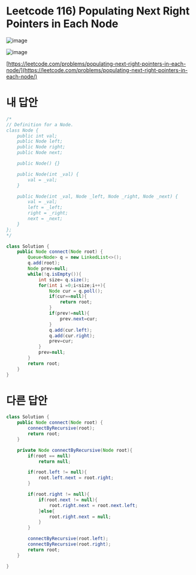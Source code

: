 # Leetcode 116) Populating Next Right Pointers in Each Node

![image](https://user-images.githubusercontent.com/37058233/128581558-64a6217e-d62c-4384-b17b-22d38e66cf17.png)

![image](https://user-images.githubusercontent.com/37058233/128581574-c0bfdeed-8c0a-4cb6-9cfa-3e51bb562a0e.png)

[https://leetcode.com/problems/populating-next-right-pointers-in-each-node/](https://leetcode.com/problems/populating-next-right-pointers-in-each-node/)

# 내 답안

```java
/*
// Definition for a Node.
class Node {
    public int val;
    public Node left;
    public Node right;
    public Node next;

    public Node() {}

    public Node(int _val) {
        val = _val;
    }

    public Node(int _val, Node _left, Node _right, Node _next) {
        val = _val;
        left = _left;
        right = _right;
        next = _next;
    }
};
*/

class Solution {
    public Node connect(Node root) {
        Queue<Node> q = new LinkedList<>();
        q.add(root);
        Node prev=null;
        while(!q.isEmpty()){
            int size= q.size();
            for(int i =0;i<size;i++){
                Node cur = q.poll();
                if(cur==null){
                    return root;
                }
                if(prev!=null){
                    prev.next=cur;
                }
                q.add(cur.left);
                q.add(cur.right);
                prev=cur;
            }
            prev=null;
        }
        return root;
    }
}
```

# 다른 답안

```java
class Solution {
    public Node connect(Node root) {
        connectByRecursive(root);
        return root;
    }

    private Node connectByRecursive(Node root){
        if(root == null)
            return null;

        if(root.left != null){
            root.left.next = root.right;
        }

        if(root.right != null){
            if(root.next != null){
                root.right.next = root.next.left;
            }else{
                root.right.next = null;
            }
        }

        connectByRecursive(root.left);
        connectByRecursive(root.right);
        return root;
    }

}
```



